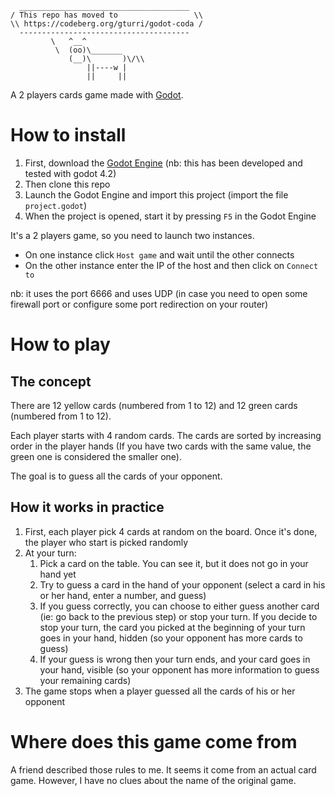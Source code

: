 ```
  ______________________________________
/ This repo has moved to                 \\
\\ https://codeberg.org/gturri/godot-coda /
  --------------------------------------
         \   ^__^ 
          \  (oo)\_______
             (__)\       )\/\\
                 ||----w |
                 ||     ||
```


A 2 players cards game made with [Godot](https://godotengine.org/).

# How to install

1. First, download the [Godot Engine](https://godotengine.org/download/) (nb: this has been developed and tested with godot 4.2)
2. Then clone this repo
3. Launch the Godot Engine and import this project (import the file `project.godot`)
4. When the project is opened, start it by pressing `F5` in the Godot Engine

It's a 2 players game, so you need to launch two instances.
- On one instance click `Host game` and wait until the other connects
- On the other instance enter the IP of the host and then click on `Connect to`

nb: it uses the port 6666 and uses UDP (in case you need to open some firewall port or configure some port redirection on your router)

# How to play
## The concept

There are 12 yellow cards (numbered from 1 to 12) and 12 green cards (numbered from 1 to 12).

Each player starts with 4 random cards. The cards are sorted by increasing order in the player hands (If you have two cards with the same value, the green one is considered the smaller one).

The goal is to guess all the cards of your opponent.

## How it works in practice

1. First, each player pick 4 cards at random on the board. Once it's done, the player who start is picked randomly
2. At your turn:
   1. Pick a card on the table. You can see it, but it does not go in your hand yet
   2. Try to guess a card in the hand of your opponent (select a card in his or her hand, enter a number, and guess)
   3. If you guess correctly, you can choose to either guess another card (ie: go back to the previous step) or stop your turn. If you decide to stop your turn, the card you picked at the beginning of your turn goes in your hand, hidden (so your opponent has more cards to guess)
   4. If your guess is wrong then your turn ends, and your card goes in your hand, visible (so your opponent has more information to guess your remaining cards)
3. The game stops when a player guessed all the cards of his or her opponent

# Where does this game come from

A friend described those rules to me. It seems it come from an actual card game. However, I have no clues about the name of the original game.
